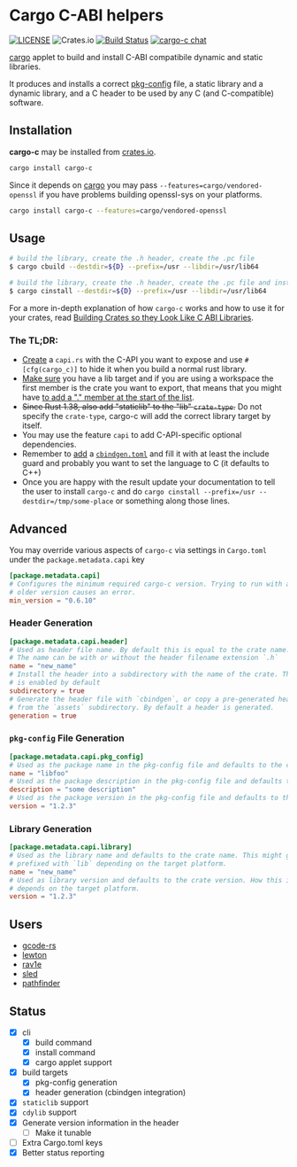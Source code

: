 # Cargo C-ABI helpers

[![LICENSE](https://img.shields.io/badge/license-MIT-blue.svg)](LICENSE)
![Crates.io](https://img.shields.io/crates/v/cargo-c.svg)
[![Build Status](https://github.com/lu-zero/cargo-c/workflows/Rust/badge.svg)](https://github.com/lu-zero/cargo-c/actions?query=workflow:Rust)
[![cargo-c chat](https://img.shields.io/badge/zulip-join_chat-brightgreen.svg)](https://rust-av.zulipchat.com/#narrow/stream/254255-cargo-c)

[cargo](https://doc.rust-lang.org/cargo) applet to build and install C-ABI compatibile dynamic and static libraries.

It produces and installs a correct [pkg-config](https://www.freedesktop.org/wiki/Software/pkg-config/) file, a static library and a dynamic library, and a C header to be used by any C (and C-compatible) software.

## Installation
**cargo-c** may be installed from [crates.io](https://crates.io/crates/cargo-c). 
``` sh
cargo install cargo-c
```

Since it depends on [cargo](https://crates.io/crates/cargo) you may pass `--features=cargo/vendored-openssl` if you have problems building openssl-sys on your platforms.

``` sh
cargo install cargo-c --features=cargo/vendored-openssl
```

## Usage
``` sh
# build the library, create the .h header, create the .pc file
$ cargo cbuild --destdir=${D} --prefix=/usr --libdir=/usr/lib64
```
``` sh
# build the library, create the .h header, create the .pc file and install all of it
$ cargo cinstall --destdir=${D} --prefix=/usr --libdir=/usr/lib64
```

For a more in-depth explanation of how `cargo-c` works and how to use it for
your crates, read [Building Crates so they Look Like C ABI Libraries][dev.to].

### The TL;DR:

- [Create][diff-1] a `capi.rs` with the C-API you want to expose and use
  `#[cfg(cargo_c)]` to hide it when you build a normal rust library.
- [Make sure][diff-2] you have a lib target and if you are using a workspace
  the first member is the crate you want to export, that means that you might
  have [to add a "." member at the start of the list][diff-3].
- ~~Since Rust 1.38, also add "staticlib" to the "lib" `crate-type`.~~ Do not specify the `crate-type`, cargo-c will add the correct library target by itself.
- You may use the feature `capi` to add C-API-specific optional dependencies.
- Remember to [add][diff-4] a [`cbindgen.toml`][cbindgen-toml] and fill it with
  at least the include guard and probably you want to set the language to C (it
  defaults to C++)
- Once you are happy with the result update your documentation to tell the user
  to install `cargo-c` and do `cargo cinstall --prefix=/usr
  --destdir=/tmp/some-place` or something along those lines.

[diff-1]: https://github.com/RustAudio/lewton/pull/50/commits/557cb4ce35beedf6d6bfaa481f29936094a71669
[diff-2]: https://github.com/RustAudio/lewton/pull/50/commits/e7ea8fff6423213d1892e86d51c0c499d8904dc1
[diff-3]: https://github.com/xiph/rav1e/pull/1381/commits/7d558125f42f4b503bcdcda5a82765da76a227e0#diff-80398c5faae3c069e4e6aa2ed11b28c0R94
[diff-4]: https://github.com/RustAudio/lewton/pull/51/files
[cbindgen-toml]: https://github.com/eqrion/cbindgen/blob/master/docs.md#cbindgentoml

## Advanced
You may override various aspects of `cargo-c` via settings in `Cargo.toml` under the `package.metadata.capi` key

```toml
[package.metadata.capi]
# Configures the minimum required cargo-c version. Trying to run with an
# older version causes an error.
min_version = "0.6.10"
```

### Header Generation

```toml
[package.metadata.capi.header]
# Used as header file name. By default this is equal to the crate name.
# The name can be with or without the header filename extension `.h`
name = "new_name"
# Install the header into a subdirectory with the name of the crate. This
# is enabled by default
subdirectory = true
# Generate the header file with `cbindgen`, or copy a pre-generated header
# from the `assets` subdirectory. By default a header is generated.
generation = true
```

### `pkg-config` File Generation

```toml
[package.metadata.capi.pkg_config]
# Used as the package name in the pkg-config file and defaults to the crate name.
name = "libfoo"
# Used as the package description in the pkg-config file and defaults to the crate description.
description = "some description"
# Used as the package version in the pkg-config file and defaults to the crate version.
version = "1.2.3"
```

### Library Generation

```toml
[package.metadata.capi.library]
# Used as the library name and defaults to the crate name. This might get
# prefixed with `lib` depending on the target platform.
name = "new_name"
# Used as library version and defaults to the crate version. How this is used
# depends on the target platform.
version = "1.2.3"
```

## Users

- [gcode-rs](https://github.com/Michael-F-Bryan/gcode-rs)
- [lewton](https://github.com/RustAudio/lewton)
- [rav1e](https://github.com/xiph/rav1e)
- [sled](https://github.com/spacejam/sled/tree/master/bindings/sled-native)
- [pathfinder](https://github.com/servo/pathfinder#c)

## Status

- [x] cli
  - [x] build command
  - [x] install command
  - [x] cargo applet support
- [x] build targets
  - [x] pkg-config generation
  - [x] header generation (cbindgen integration)
- [x] `staticlib` support
- [x] `cdylib` support
- [x] Generate version information in the header
  - [ ] Make it tunable
- [ ] Extra Cargo.toml keys
- [x] Better status reporting

[dev.to]: https://dev.to/luzero/building-crates-so-they-look-like-c-abi-libraries-1ibn
[using]: https://dev.to/luzero/building-crates-so-they-look-like-c-abi-libraries-1ibn#using-cargoc
